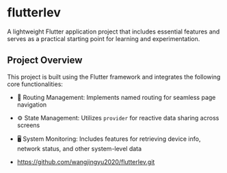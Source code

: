 # flutterlev

A lightweight Flutter application project that includes essential features and serves as a practical starting point for learning and experimentation.

## Project Overview

This project is built using the Flutter framework and integrates the following core functionalities:

- 🧭 Routing Management: Implements named routing for seamless page navigation
- ⚙️ State Management: Utilizes `provider` for reactive data sharing across screens
- 🖥️ System Monitoring: Includes features for retrieving device info, network status, and other system-level data

- https://github.com/wangjingyu2020/flutterlev.git
